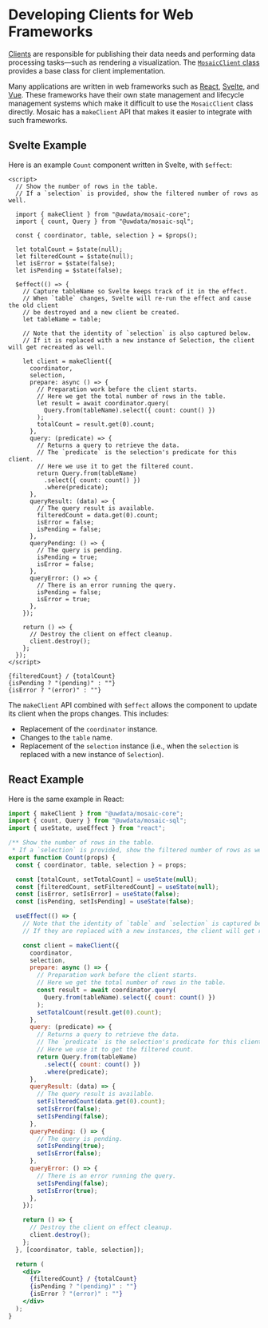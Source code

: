 # Developing Clients for Web Frameworks

[Clients](/core/#clients) are responsible for publishing their data needs and performing data processing tasks&mdash;such as rendering a visualization.
The [`MosaicClient` class](/api/core/client.html) provides a base class for client implementation.

Many applications are written in web frameworks such as [React](https://react.dev), [Svelte](https://svelte.dev), and [Vue](https://vuejs.org).
These frameworks have their own state management and lifecycle management systems which make it difficult to use the `MosaicClient` class directly.
Mosaic has a `makeClient` API that makes it easier to integrate with such frameworks.

## Svelte Example

Here is an example `Count` component written in Svelte, with `$effect`:

```svelte
<script>
  // Show the number of rows in the table.
  // If a `selection` is provided, show the filtered number of rows as well.

  import { makeClient } from "@uwdata/mosaic-core";
  import { count, Query } from "@uwdata/mosaic-sql";

  const { coordinator, table, selection } = $props();

  let totalCount = $state(null);
  let filteredCount = $state(null);
  let isError = $state(false);
  let isPending = $state(false);

  $effect(() => {
    // Capture tableName so Svelte keeps track of it in the effect.
    // When `table` changes, Svelte will re-run the effect and cause the old client
    // be destroyed and a new client be created.
    let tableName = table;

    // Note that the identity of `selection` is also captured below.
    // If it is replaced with a new instance of Selection, the client will get recreated as well.

    let client = makeClient({
      coordinator,
      selection,
      prepare: async () => {
        // Preparation work before the client starts.
        // Here we get the total number of rows in the table.
        let result = await coordinator.query(
          Query.from(tableName).select({ count: count() })
        );
        totalCount = result.get(0).count;
      },
      query: (predicate) => {
        // Returns a query to retrieve the data.
        // The `predicate` is the selection's predicate for this client.
        // Here we use it to get the filtered count.
        return Query.from(tableName)
          .select({ count: count() })
          .where(predicate);
      },
      queryResult: (data) => {
        // The query result is available.
        filteredCount = data.get(0).count;
        isError = false;
        isPending = false;
      },
      queryPending: () => {
        // The query is pending.
        isPending = true;
        isError = false;
      },
      queryError: () => {
        // There is an error running the query.
        isPending = false;
        isError = true;
      },
    });

    return () => {
      // Destroy the client on effect cleanup.
      client.destroy();
    };
  });
</script>

{filteredCount} / {totalCount}
{isPending ? "(pending)" : ""}
{isError ? "(error)" : ""}
```

The `makeClient` API combined with `$effect` allows the component to update its client when the props changes. This includes:
- Replacement of the `coordinator` instance.
- Changes to the `table` name.
- Replacement of the `selection` instance (i.e., when the `selection` is replaced with a new instance of `Selection`).

## React Example

Here is the same example in React:

```jsx
import { makeClient } from "@uwdata/mosaic-core";
import { count, Query } from "@uwdata/mosaic-sql";
import { useState, useEffect } from "react";

/** Show the number of rows in the table.
 * If a `selection` is provided, show the filtered number of rows as well. */
export function Count(props) {
  const { coordinator, table, selection } = props;

  const [totalCount, setTotalCount] = useState(null);
  const [filteredCount, setFilteredCount] = useState(null);
  const [isError, setIsError] = useState(false);
  const [isPending, setIsPending] = useState(false);

  useEffect(() => {
    // Note that the identity of `table` and `selection` is captured below.
    // If they are replaced with a new instances, the client will get recreated as well.

    const client = makeClient({
      coordinator,
      selection,
      prepare: async () => {
        // Preparation work before the client starts.
        // Here we get the total number of rows in the table.
        const result = await coordinator.query(
          Query.from(tableName).select({ count: count() })
        );
        setTotalCount(result.get(0).count);
      },
      query: (predicate) => {
        // Returns a query to retrieve the data.
        // The `predicate` is the selection's predicate for this client.
        // Here we use it to get the filtered count.
        return Query.from(tableName)
          .select({ count: count() })
          .where(predicate);
      },
      queryResult: (data) => {
        // The query result is available.
        setFilteredCount(data.get(0).count);
        setIsError(false);
        setIsPending(false);
      },
      queryPending: () => {
        // The query is pending.
        setIsPending(true);
        setIsError(false);
      },
      queryError: () => {
        // There is an error running the query.
        setIsPending(false);
        setIsError(true);
      },
    });

    return () => {
      // Destroy the client on effect cleanup.
      client.destroy();
    };
  }, [coordinator, table, selection]);

  return (
    <div>
      {filteredCount} / {totalCount}
      {isPending ? "(pending)" : ""}
      {isError ? "(error)" : ""}
    </div>
  );
}
```